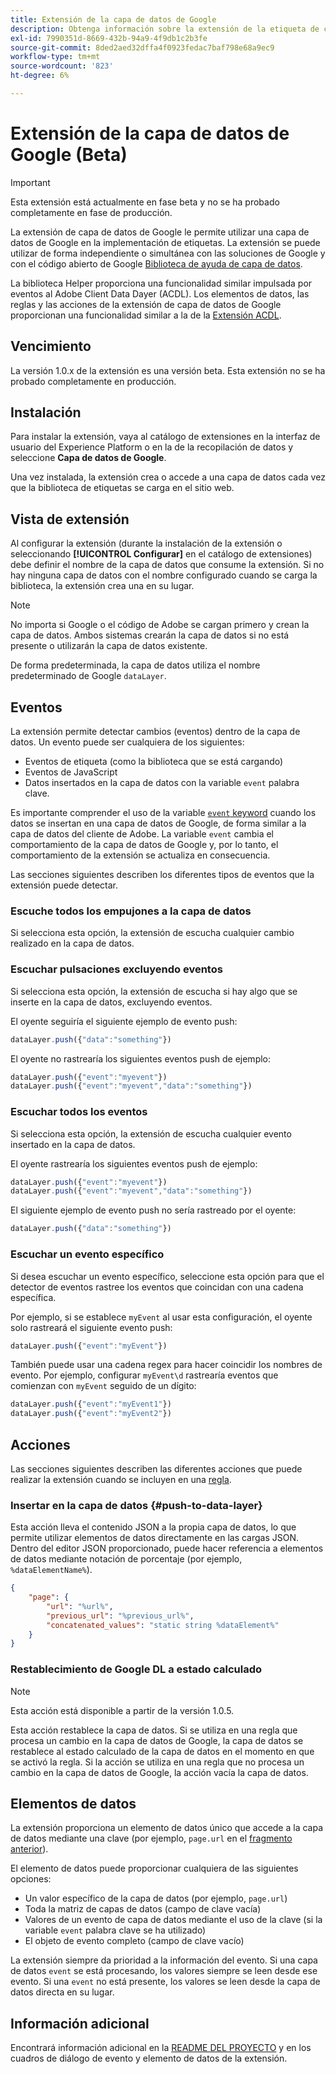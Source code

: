 ```yaml
---
title: Extensión de la capa de datos de Google
description: Obtenga información sobre la extensión de la etiqueta de capa de datos del cliente de Google en Adobe Experience Platform.
exl-id: 7990351d-8669-432b-94a9-4f9db1c2b3fe
source-git-commit: 8ded2aed32dffa4f0923fedac7baf798e68a9ec9
workflow-type: tm+mt
source-wordcount: '823'
ht-degree: 6%

---
```


# Extensión de la capa de datos de Google (Beta)

>[!IMPORTANT]
>
>Esta extensión está actualmente en fase beta y no se ha probado completamente en fase de producción.

La extensión de capa de datos de Google le permite utilizar una capa de datos de Google en la implementación de etiquetas. La extensión se puede utilizar de forma independiente o simultánea con las soluciones de Google y con el código abierto de Google [Biblioteca de ayuda de capa de datos](https://github.com/google/data-layer-helper).

La biblioteca Helper proporciona una funcionalidad similar impulsada por eventos al Adobe Client Data Dayer (ACDL). Los elementos de datos, las reglas y las acciones de la extensión de capa de datos de Google proporcionan una funcionalidad similar a la de la [Extensión ACDL](../client-data-layer/overview.md).

## Vencimiento

La versión 1.0.x de la extensión es una versión beta. Esta extensión no se ha probado completamente en producción.

## Instalación

Para instalar la extensión, vaya al catálogo de extensiones en la interfaz de usuario del Experience Platform o en la de la recopilación de datos y seleccione **Capa de datos de Google**.

Una vez instalada, la extensión crea o accede a una capa de datos cada vez que la biblioteca de etiquetas se carga en el sitio web.

## Vista de extensión

Al configurar la extensión (durante la instalación de la extensión o seleccionando **[!UICONTROL Configurar]** en el catálogo de extensiones) debe definir el nombre de la capa de datos que consume la extensión. Si no hay ninguna capa de datos con el nombre configurado cuando se carga la biblioteca, la extensión crea una en su lugar.

>[!NOTE]
>
>No importa si Google o el código de Adobe se cargan primero y crean la capa de datos. Ambos sistemas crearán la capa de datos si no está presente o utilizarán la capa de datos existente.

De forma predeterminada, la capa de datos utiliza el nombre predeterminado de Google `dataLayer`.

## Eventos

La extensión permite detectar cambios (eventos) dentro de la capa de datos. Un evento puede ser cualquiera de los siguientes:

* Eventos de etiqueta (como la biblioteca que se está cargando)
* Eventos de JavaScript
* Datos insertados en la capa de datos con la variable `event` palabra clave.

Es importante comprender el uso de la variable [`event` keyword](https://developers.google.com/tag-platform/devguides/datalayer#use_a_data_layer_with_event_handlers) cuando los datos se insertan en una capa de datos de Google, de forma similar a la capa de datos del cliente de Adobe. La variable `event` cambia el comportamiento de la capa de datos de Google y, por lo tanto, el comportamiento de la extensión se actualiza en consecuencia.

Las secciones siguientes describen los diferentes tipos de eventos que la extensión puede detectar.

### Escuche todos los empujones a la capa de datos

Si selecciona esta opción, la extensión de escucha cualquier cambio realizado en la capa de datos.

### Escuchar pulsaciones excluyendo eventos

Si selecciona esta opción, la extensión de escucha si hay algo que se inserte en la capa de datos, excluyendo eventos.

El oyente seguiría el siguiente ejemplo de evento push:

```js
dataLayer.push({"data":"something"})
```

El oyente no rastrearía los siguientes eventos push de ejemplo:

```js
dataLayer.push({"event":"myevent"})
dataLayer.push({"event":"myevent","data":"something"})
```

### Escuchar todos los eventos

Si selecciona esta opción, la extensión de escucha cualquier evento insertado en la capa de datos.

El oyente rastrearía los siguientes eventos push de ejemplo:

```js
dataLayer.push({"event":"myevent"})
dataLayer.push({"event":"myevent","data":"something"})
```

El siguiente ejemplo de evento push no sería rastreado por el oyente:

```js
dataLayer.push({"data":"something"})
```

### Escuchar un evento específico

Si desea escuchar un evento específico, seleccione esta opción para que el detector de eventos rastree los eventos que coincidan con una cadena específica.

Por ejemplo, si se establece `myEvent` al usar esta configuración, el oyente solo rastreará el siguiente evento push:

```js
dataLayer.push({"event":"myEvent"})
```

También puede usar una cadena regex para hacer coincidir los nombres de evento. Por ejemplo, configurar `myEvent\d` rastrearía eventos que comienzan con `myEvent` seguido de un dígito:

```js
dataLayer.push({"event":"myEvent1"})
dataLayer.push({"event":"myEvent2"})
```

## Acciones

Las secciones siguientes describen las diferentes acciones que puede realizar la extensión cuando se incluyen en una [regla](../../../ui/managing-resources/rules.md).

### Insertar en la capa de datos {#push-to-data-layer}

Esta acción lleva el contenido JSON a la propia capa de datos, lo que permite utilizar elementos de datos directamente en las cargas JSON. Dentro del editor JSON proporcionado, puede hacer referencia a elementos de datos mediante notación de porcentaje (por ejemplo, `%dataElementName%`).

```json
{
    "page": {
        "url": "%url%",
        "previous_url": "%previous_url%",
        "concatenated_values": "static string %dataElement%"
    }
}
```

### Restablecimiento de Google DL a estado calculado

>[!NOTE]
>
>Esta acción está disponible a partir de la versión 1.0.5.

Esta acción restablece la capa de datos. Si se utiliza en una regla que procesa un cambio en la capa de datos de Google, la capa de datos se restablece al estado calculado de la capa de datos en el momento en que se activó la regla. Si la acción se utiliza en una regla que no procesa un cambio en la capa de datos de Google, la acción vacía la capa de datos.

## Elementos de datos

La extensión proporciona un elemento de datos único que accede a la capa de datos mediante una clave (por ejemplo, `page.url` en el [fragmento anterior](#push-to-data-layer)).

El elemento de datos puede proporcionar cualquiera de las siguientes opciones:

* Un valor específico de la capa de datos (por ejemplo, `page.url`)
* Toda la matriz de capas de datos (campo de clave vacía)
* Valores de un evento de capa de datos mediante el uso de la clave (si la variable `event` palabra clave se ha utilizado)
* El objeto de evento completo (campo de clave vacío)

La extensión siempre da prioridad a la información del evento. Si una capa de datos `event` se está procesando, los valores siempre se leen desde ese evento. Si una `event` no está presente, los valores se leen desde la capa de datos directa en su lugar.

## Información adicional

Encontrará información adicional en la [README DEL PROYECTO](https://github.com/adobe/reactor-extension-googledatalayer/blob/main/README.md) y en los cuadros de diálogo de evento y elemento de datos de la extensión.
